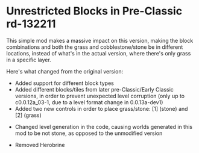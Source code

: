 # Unrestricted Blocks in Pre-Classic rd-132211
This simple mod makes a massive impact on this version, making the block combinations and both the grass and cobblestone/stone be in different locations, instead of what's in the actual version, where there's only grass in a specific layer.

Here's what changed from the original version:
+ Added support for different block types
+ Added different blocks/tiles from later pre-Classic/Early Classic versions, in order to prevent unexpected level corruption (only up to c0.0.12a_03-1, due to a level format change in 0.0.13a-dev1)
+ Added two new controls in order to place grass/stone: [1] (stone) and [2] (grass)
* Changed level generation in the code, causing worlds generated in this mod to be not stone, as opposed to the unmodified version
- Removed Herobrine
